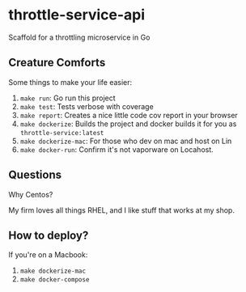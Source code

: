 # throttle-service-api

Scaffold for a throttling microservice in Go

## Creature Comforts

Some things to make your life easier:

1. `make run`: Go run this project
2. `make test`: Tests verbose with coverage
3. `make report`: Creates a nice little code cov report in your browser
4. `make dockerize`: Builds the project and docker builds it for you as `throttle-service:latest`
5. `make dockerize-mac`: For those who dev on mac and host on Lin
6. `make docker-run`: Confirm it's not vaporware on Locahost.

## Questions

Why Centos?

My firm loves all things RHEL, and I like stuff that works at my shop.

## How to deploy?

If you're on a Macbook:

1. `make dockerize-mac`
2. `make docker-compose`
